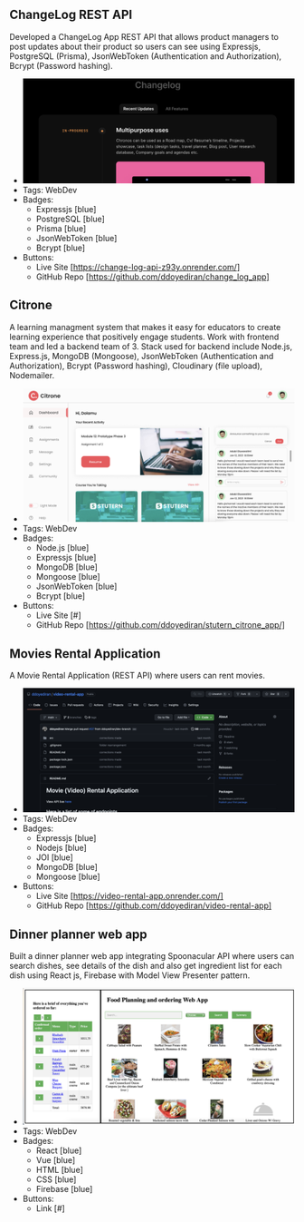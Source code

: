 ## ChangeLog REST API
Developed a ChangeLog App REST API that allows product managers to post updates about their product so users can see using Expressjs, PostgreSQL (Prisma), JsonWebToken (Authentication and Authorization), Bcrypt (Password hashing).
- ![Changelog](../assets/changelog.png)
- Tags: WebDev
- Badges:
  - Expressjs [blue]
  - PostgreSQL [blue]
  - Prisma [blue]
  - JsonWebToken [blue]
  - Bcrypt [blue]
- Buttons:
  - Live Site [https://change-log-api-z93y.onrender.com/]
  - GitHub Repo [https://github.com/ddoyediran/change_log_app]

## Citrone
A learning managment system that makes it easy for educators to create learning experience that positively engage students. Work with frontend team and led a backend team of 3. Stack used for backend include Node.js, Express.js, MongoDB (Mongoose), JsonWebToken (Authentication and Authorization), Bcrypt (Password hashing), Cloudinary (file upload), Nodemailer.
- ![Changelog](../assets/citrone.png)
- Tags: WebDev
- Badges:
  - Node.js [blue]
  - Expressjs [blue]
  - MongoDB [blue]
  - Mongoose [blue]
  - JsonWebToken [blue]
  - Bcrypt [blue]
- Buttons:
  - Live Site [#]
  - GitHub Repo [https://github.com/ddoyediran/stutern_citrone_app/]

## Movies Rental Application
A Movie Rental Application (REST API) where users can rent movies.
- ![600x200](../assets/videorental.png)
- Tags: WebDev
- Badges:
  - Expressjs [blue]
  - Nodejs [blue]
  - JOI [blue]
  - MongoDB [blue]
  - Mongoose [blue]
- Buttons:
  - Live Site [https://video-rental-app.onrender.com/]
  - GitHub Repo [https://github.com/ddoyediran/video-rental-app]

## Dinner planner web app
Built a dinner planner web app integrating Spoonacular API where users can search dishes, see details of the dish and also get ingredient list for each dish using React js, Firebase with Model View Presenter pattern.
- ![600x200](../assets/dinnerapp.png)
- Tags: WebDev
- Badges:
  - React [blue]
  - Vue [blue]
  - HTML [blue]
  - CSS [blue]
  - Firebase [blue]
- Buttons:
  - Link [#]
